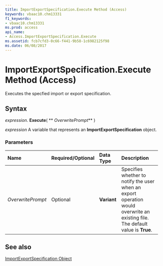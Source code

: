 ```yaml
---
title: ImportExportSpecification.Execute Method (Access)
keywords: vbaac10.chm13331
f1_keywords:
- vbaac10.chm13331
ms.prod: access
api_name:
- Access.ImportExportSpecification.Execute
ms.assetid: fcb7cfd3-0c66-f441-9b58-1c6982125f98
ms.date: 06/08/2017
---
```



# ImportExportSpecification.Execute Method (Access)

Executes the specfied import or export specification.


## Syntax

 _expression_. **Execute**( ** _OverwritePrompt_** )

 _expression_ A variable that represents an **ImportExportSpecification** object.


### Parameters



|**Name**|**Required/Optional**|**Data Type**|**Description**|
|:-----|:-----|:-----|:-----|
| _OverwritePrompt_|Optional|**Variant**|Specifies whether to notify the user when an export operation would overwrite an existing file. The default value is  **True**.|

## See also


[ImportExportSpecification Object](Access.ImportExportSpecification.md)

